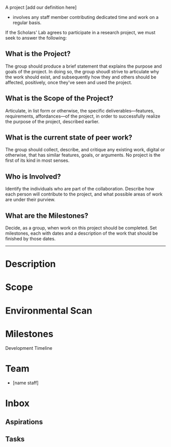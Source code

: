 A project [add our definition here]

- involves any staff member contributing dedicated time and work on a regular basis.

If the Scholars' Lab agrees to participate in a research project, we must seek to answer the following:

## What is the Project?

The group should produce a brief statement that explains the purpose and goals of the project. In doing so, the group shoudl strive to articulate why the work should exist, and subsequently how they and others should be affected, positively, once they've seen and used the project.

## What is the Scope of the Project?

Articulate, in list form or otherwise, the specific deliverables—features, requirements, affordances—of the project, in order to successfully realize the purpose of the project, described earlier.

## What is the current state of peer work?

The group should collect, describe, and critique any existing work, digital or otherwise, that has similar features, goals, or arguments. No project is the first of its kind in most senses.

## Who is Involved?

Identify the individuals who are part of the collaboration. Describe how each person will contribute to the project, and what possible areas of work are under their purview.

## What are the Milestones?

Decide, as a group, when work on this project should be completed. Set milestones, each with dates and a description of the work that should be finished by those dates.

---

# Description

# Scope

# Environmental Scan

# Milestones

Development Timeline

# Team

- [name staff]

# Inbox

## Aspirations

## Tasks
